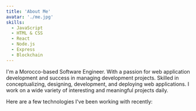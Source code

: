 ```yaml
---
title: 'About Me'
avatar: './me.jpg'
skills:
  - JavaScript
  - HTML & CSS
  - React
  - Node.js
  - Express
  - Blockchain
---
```


I'm a Morocco-based Software Engineer. With a passion for web application development and success in managing development projects. Skilled in conceptualizing, designing, development, and deploying web applications. I work on a wide variety of interesting and meaningful projects daily.

Here are a few technologies I've been working with recently:
